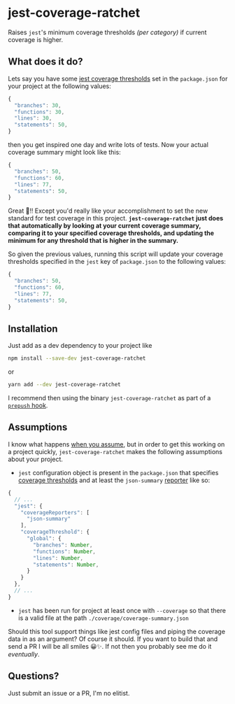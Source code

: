 # jest-coverage-ratchet

Raises `jest`'s minimum coverage thresholds _(per category)_ if current coverage is higher.

## What does it do?

Lets say you have some [jest coverage thresholds](https://facebook.github.io/jest/docs/configuration.html#coveragethreshold-object) set in the `package.json` for your project at the following values:
```javascript
{
  "branches": 30,
  "functions": 30,
  "lines": 30,
  "statements": 50,
}
```

then you get inspired one day and write lots of tests. Now your actual coverage summary might look like this:
```javascript
{
  "branches": 50,
  "functions": 60,
  "lines": 77,
  "statements": 50,
}
```

Great 🌸‼ Except you'd really like your accomplishment to set the new standard for test coverage in this project. **`jest-coverage-ratchet` just does that automatically by looking at your current coverage summary, comparing it to your specified coverage thresholds, and updating the minimum for any threshold that is higher in the summary.**

So given the previous values, running this script will update your coverage thresholds specified in the `jest` key of `package.json` to the following values:
```javascript
{
  "branches": 50,
  "functions": 60,
  "lines": 77,
  "statements": 50,
}
```

## Installation

Just add as a dev dependency to your project like
```bash
npm install --save-dev jest-coverage-ratchet
```

or

```bash
yarn add --dev jest-coverage-ratchet
```

I recommend then using the binary `jest-coverage-ratchet` as part of a [`prepush` hook](https://github.com/typicode/husky).

## Assumptions

I know what happens [when you assume](http://www.urbandictionary.com/define.php?term=Assume), but in order to get this working on a project quickly, `jest-coverage-ratchet` makes the following assumptions about your project.

- `jest` configuration object is present in the `package.json` that specifies [coverage thresholds](https://facebook.github.io/jest/docs/configuration.html#coveragethreshold-object) and at least the `json-summary` [reporter](https://facebook.github.io/jest/docs/configuration.html#coveragereporters-array-string) like so:
```javascript
{
  // ...
  "jest": {
    "coverageReporters": [
      "json-summary"
    ],
    "coverageThreshold": {
      "global": {
        "branches": Number,
        "functions": Number,
        "lines": Number,
        "statements": Number,
      }
    }
  },
  // ...
}
```

- `jest` has been run for project at least once with `--coverage` so that there is a valid file at the path `./coverage/coverage-summary.json`

Should this tool support things like jest config files and piping the coverage data in as an argument? Of course it should. If you want to build that and send a PR I will be all smiles 😀✨. If not then you probably see me do it _eventually_.

## Questions?
Just submit an issue or a PR, I'm no elitist.
